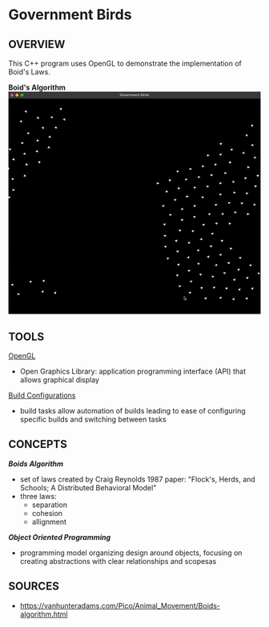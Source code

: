 # Government Birds

## OVERVIEW

This C++ program uses OpenGL to demonstrate the implementation of Boid's Laws.

**Boid's Algorithm**
![Government Birds](files/Government-Birds.gif)

## TOOLS

[OpenGL](https://www.opengl.org)
- Open Graphics Library: application programming interface (API) that allows graphical display

[Build Configurations](https://code.visualstudio.com/docs/editor/tasks)
- build tasks allow automation of builds leading to ease of configuring specific builds and switching between tasks

## CONCEPTS

***Boids Algorithm***
- set of laws created by Craig Reynolds 1987 paper: "Flock's, Herds, and Schools; A Distributed Behavioral Model"
- three laws:
    - separation
    - cohesion
    - allignment


***Object Oriented Programming***
- programming model organizing design around objects, focusing on creating abstractions with clear relationships and scopesas

## SOURCES

- https://vanhunteradams.com/Pico/Animal_Movement/Boids-algorithm.html